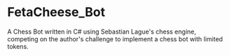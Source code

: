 # FetaCheese_Bot
A Chess Bot written in C# using Sebastian Lague's chess engine, competing on the author's challenge to implement a chess bot with limited tokens.
